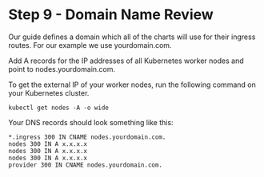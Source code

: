 # Step 9 - Domain Name Review

Our guide defines a domain which all of the charts will use for their ingress routes. For our example we use yourdomain.com.

Add A records for the IP addresses of all Kubernetes worker nodes and point to nodes.yourdomain.com.

To get the external IP of your worker nodes, run the following command on your Kubernetes cluster.

```
kubectl get nodes -A -o wide
```

Your DNS records should look something like this:

```
*.ingress 300 IN CNAME nodes.yourdomain.com.
nodes 300 IN A x.x.x.x
nodes 300 IN A x.x.x.x
nodes 300 IN A x.x.x.x
provider 300 IN CNAME nodes.yourdomain.com.
```
